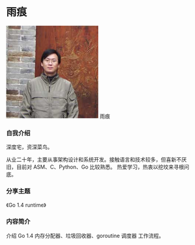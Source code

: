# 雨痕 #

![](../images/yuheng.jpg)
雨痕

### 自我介绍

深度宅，资深菜鸟。

从业二十年，主要从事架构设计和系统开发。接触语言和技术较多，但喜新不厌旧，目前对 ASM、C、Python、Go 比较熟悉。
热爱学习，热衷以挖坟来寻根问底。

### 分享主题

《Go 1.4 runtime》

### 内容简介

介绍 Go 1.4 内存分配器、垃圾回收器、goroutine 调度器 工作流程。
